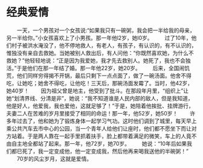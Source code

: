 # 经典爱情
　　一天，一个男孩对一个女孩说:“如果我只有一碗粥，我会把一半给我的母亲，另一半给你。”小女孩喜欢上了小男孩。那一年他l2岁，她l0岁。 
　　过了10年，他们村子被洪水淹没了，他不停地救人，有老人，有孩子，有认识的，有不认识的，惟独没有亲自去救她。当她被别人救出后，有人问他：“你既然喜欢她，为什么不救她？”他轻轻地说：“正是因为我爱她，我才先去救别人。她死了，我也不会独活。”于是他们在那一年结了婚。那一年他22岁，她20岁。 
　　后来，全国闹饥荒，他们同样穷得揭不开锅，最后只剩下一点点面了，做了一碗汤面。他舍不得吃，让她吃；她舍不得吃，让他吃！三天后，那碗汤面发霉了。当时，他42岁，她40岁！ 
　　因为祖父曾是地主，他受到了批斗。在那段年月里，“组织上”让她“划清界线、分清是非”，她说：“我不知道谁是人民内部的敌人，但是我知道，他是好人，他爱我，我也爱他，这就足够了！”于是，她陪着他挨批、挂牌游行，夫妻二人在苦难的岁月里接受了相同的命运！那一年，他52岁，她50岁！ 
　　许多年过去了，他和她为了锻炼身体一起学习气功。这时他们调到了城里，每天早上乘公共汽车去市中心的公园，当一个青年人给他们让座时，他们都不愿坐下而让对方站着。于是两人靠在一起手里抓着扶手，脸上都带着满足的微笑，车上的人竟不由自主地全都站了起来。那一年，他72岁，她70岁。 
　　她说：“10年后如果我们都巳死了，我一定变成他，他一定变成我，然后他再来喝我送他的半碗粥！” 
　　70岁的风尘岁月，这就是爱情。
 